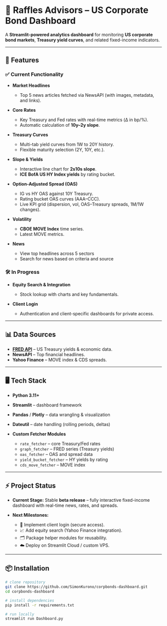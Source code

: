 # 🏦 Raffles Advisors – US Corporate Bond Dashboard

A **Streamlit-powered analytics dashboard** for monitoring **US corporate bond markets**, **Treasury yield curves**, and related fixed-income indicators.

---

## 🚀 Features

### ✅ Current Functionality

* **Market Headlines**

  * Top 5 news articles fetched via NewsAPI (with images, metadata, and links).
* **Core Rates**

  * Key Treasury and Fed rates with real-time metrics (Δ in bp/%).
  * Automatic calculation of **10y–2y slope**.
* **Treasury Curves**

  * Multi-tab yield curves from 1W to 20Y history.
  * Flexible maturity selection (2Y, 10Y, etc.).
* **Slope & Yields**

  * Interactive line chart for **2s10s slope**.
  * **ICE BofA US HY Index yields** by rating bucket.
* **Option-Adjusted Spread (OAS)**

  * IG vs HY OAS against 10Y Treasury.
  * Rating bucket OAS curves (AAA–CCC).
  * Live KPI grid (dispersion, vol, OAS–Treasury spreads, 1M/1W changes).
* **Volatility**

  * **CBOE MOVE Index** time series.
  * Latest MOVE metrics.

* **News**

  * View top headlines across 5 sectors
  * Search for news based on criteria and source
 

 

### 🛠️ In Progress

* **Equity Search & Integration**

  * Stock lookup with charts and key fundamentals.
* **Client Login**

  * Authentication and client-specific dashboards for private access.

---

## 📊 Data Sources

* **[FRED API](https://fred.stlouisfed.org/)** – US Treasury yields & economic data.
* **NewsAPI** – Top financial headlines.
* **Yahoo Finance** – MOVE index & CDS spreads.

---

## 🖥️ Tech Stack

* **Python 3.11+**
* **Streamlit** – dashboard framework
* **Pandas** / **Plotly** – data wrangling & visualization
* **Dateutil** – date handling (rolling periods, deltas)
* **Custom Fetcher Modules**

  * `rate_fetcher` – core Treasury/Fed rates
  * `graph_fetcher` – FRED series (Treasury yields)
  * `oas_fetcher` – OAS and spread data
  * `yield_bucket_fetcher` – HY yields by rating
  * `cds_move_fetcher` – MOVE index

---

## ⚡ Project Status

* **Current Stage:**
  Stable **beta release** – fully interactive fixed-income dashboard with real-time news, rates, and spreads.

* **Next Milestones:**

  * 🔐 Implement client login (secure access).
  * 📈 Add equity search (Yahoo Finance integration).
  * 🗂️ Package helper modules for reusability.
  * ☁️ Deploy on Streamlit Cloud / custom VPS.

---

## 📦 Installation

```bash
# clone repository
git clone https://github.com/SimonKurono/corpbonds-dashboard.git
cd corpbonds-dashboard

# install dependencies
pip install -r requirements.txt

# run locally
streamlit run Dashboard.py
```


